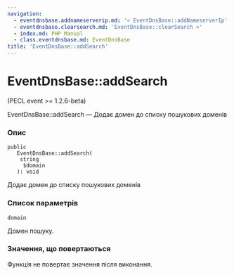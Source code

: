 ```yaml
---
navigation:
  - eventdnsbase.addnameserverip.md: '« EventDnsBase::addNameserverIp'
  - eventdnsbase.clearsearch.md: 'EventDnsBase::clearSearch »'
  - index.md: PHP Manual
  - class.eventdnsbase.md: EventDnsBase
title: 'EventDnsBase::addSearch'
---
```

# EventDnsBase::addSearch

(PECL event >= 1.2.6-beta)

EventDnsBase::addSearch — Додає домен до списку пошукових доменів

### Опис

```methodsynopsis
public
   EventDnsBase::addSearch(
    string
     $domain
   ): void
```

Додає домен до списку пошукових доменів

### Список параметрів

`domain`

Домен пошуку.

### Значення, що повертаються

Функція не повертає значення після виконання.
